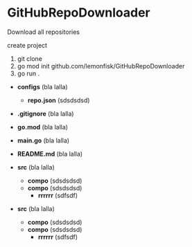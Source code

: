 # GitHubRepoDownloader
Download all repositories


create project
1. git clone
2. go mod init github.com/lemonfisk/GitHubRepoDownloader
3. go run .

- **configs** (bla lalla)
  - **repo.json** (sdsdsdsd)
- **.gitignore** (bla lalla)
- **go.mod** (bla lalla)
- **main.go** (bla lalla)
- **README.md** (bla lalla)

- **src** (bla lalla)
  - **compo** (sdsdsdsd)
  - **compo** (sdsdsdsd)
    - **rrrrrr** (sdfsdf)
- **src** (bla lalla)
  - **compo** (sdsdsdsd)
  - **compo** (sdsdsdsd)
    - **rrrrrr** (sdfsdf)